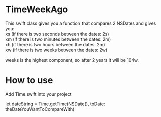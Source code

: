 # TimeWeekAgo

This swift class gives you a function that compares 2 NSDates and gives you:  
xs  (if there is two seconds between the dates: 2s)  
xm (if there is two minutes between the dates: 2m)  
xh (if there is two hours between the dates: 2m)  
xw (if there is two weeks between the dates: 2w)  

weeks is the highest component, so after 2 years it will be 104w.

# How to use

Add Time.swift into your project  

let dateString = Time.getTime(NSDate(), toDate: theDateYouWantToCompareWith)

